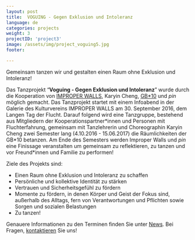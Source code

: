 ```yaml
---
layout: post
title:  VOGUING - Gegen Exklusion und Intoleranz
language: de
categories: projects
weight: 3
projectID: 'project3'
image: /assets/img/project_voguing5.jpg
footer:

---
```


Gemeinsam tanzen wir und gestalten einen Raum ohne Exklusion und Intoleranz!

Das Tanzprojekt “**Voguing - Gegen Exklusion und Intoleranz**” wurde durch die Kooperation von [IMPROPER WALLS](http://www.improperwalls.com), Karyin Cheng, [GB\*10](http://www.gbstern.at/10) und *pin* möglich gemacht. Das Tanzprojekt startet mit einem Infoabend in der Galerie des Kulturvereins IMPROPER WALLS am 30. September 2016, dem Langen Tag der Flucht. Darauf folgend wird eine Tanzgruppe, bestehend aus Mitgliedern der Kooperationspartner\*innen und Personen mit Fluchterfahrung, gemeinsam mit Tanzlehrerin und Choreographin Karyin Cheng zwei Semester lang (4.10.2016 - 15.06.2017) die Räumlichkeiten der GB\*10 betanzen.
Am Ende des Semesters werden Improper Walls und *pin* eine Finissage veranstalten um gemeinsam zu reflektieren, zu tanzen und vor Freund\*innen und Familie zu performen!

Ziele des Projekts sind:

+ Einen Raum ohne Exklusion und Intoleranz zu schaffen
+ Persönliche und kollektive Identität zu stärken
+ Vertrauen und Sicherheitsgefühl zu fördern
+ Momente zu fördern, in denen Körper und Geist der Fokus sind, außerhalb des Alltags, fern von Verantwortungen und Pflichten sowie Sorgen und sozialen Belastungen
+ Zu tanzen!

Genauere Informationen zu den Terminen finden Sie unter <a class='scroll-on-page-link' href='#start'>News</a>. Bei Fragen, <a class='scroll-on-page-link' href='#contact'>kontaktieren</a> Sie uns!
